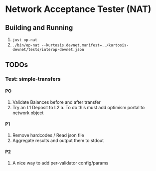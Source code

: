 # Network Acceptance Tester (NAT)


## Building and Running

1. `just op-nat`
1. `./bin/op-nat --kurtosis.devnet.manifest=../kurtosis-devnet/tests/interop-devnet.json`

## TODOs

### Test: simple-transfers

#### PO

 1. Validate Balances before and after transfer
 1. Try an L1 Deposit to L2
   a. To do this must add optimism portal to network object

#### P1

 1. Remove hardcodes / Read json file
 2. Aggregate results and output them to stdout


#### P2

 1. A nice way to add per-validator config/params